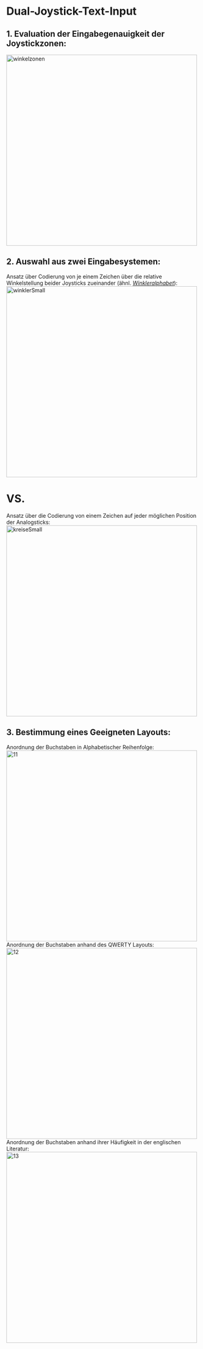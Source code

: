 # Dual-Joystick-Text-Input

## 1. Evaluation der Eingabegenauigkeit der Joystickzonen: 
<img width="500" alt="winkelzonen" src="https://user-images.githubusercontent.com/54246844/140296197-9265bb9f-440d-4f09-bbab-8fa08cb3cdac.PNG">  

## 2. Auswahl aus zwei Eingabesystemen:  
Ansatz über Codierung von je einem Zeichen über die relative Winkelstellung beider Joysticks zueinander (ähnl. [*Winkleralphabet*](https://de.wikipedia.org/wiki/Winkeralphabet)):  
<img width="500" alt="winklerSmall" src="https://user-images.githubusercontent.com/54246844/140297123-edacd143-4cdc-44b1-87af-b8de6e2b0128.png">   
# VS.
Ansatz über die Codierung von einem Zeichen auf jeder möglichen Position der Analogsticks:  
<img width="500" alt="kreiseSmall" src="https://user-images.githubusercontent.com/54246844/140298606-8c527dcc-1744-4501-90ce-7c95c460d0d0.png">
## 3. Bestimmung eines Geeigneten Layouts:
Anordnung der Buchstaben in Alphabetischer Reihenfolge:  
<img width="500" alt="11" src="https://user-images.githubusercontent.com/54246844/140301051-3a62aac9-59b9-4658-b632-e5e88adb5328.png">  
Anordnung der Buchstaben anhand des QWERTY Layouts:  
<img width="500" alt="12" src="https://user-images.githubusercontent.com/54246844/140301280-96bdd140-ec23-4f79-a2db-2a26e189482a.png">  
Anordnung der Buchstaben anhand ihrer Häufigkeit in der englischen Literatur:  
<img width="500" alt="13" src="https://user-images.githubusercontent.com/54246844/140301396-421cd86a-526f-4b08-b9a6-9ec96650ab37.png">  
